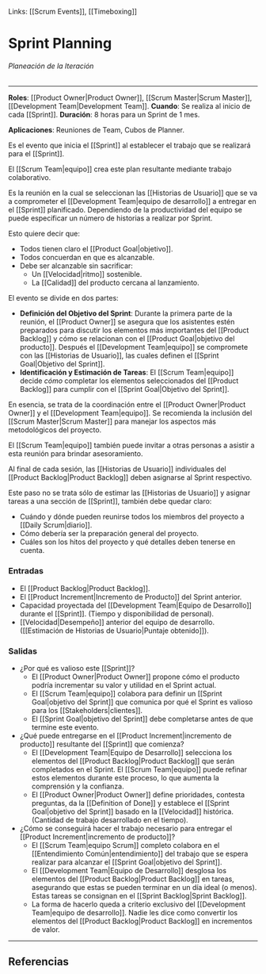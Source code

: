 Links: [[Scrum Events]], [[Timeboxing]]

# Sprint Planning
###### Planeación de la Iteración
---

**Roles**: [[Product Owner|Product Owner]], [[Scrum Master|Scrum Master]], [[Development Team|Development Team]].
**Cuando**: Se realiza al inicio de cada [[Sprint]].
**Duración**: 8 horas para un Sprint de 1 mes.

**Aplicaciones**: Reuniones de Team, Cubos de Planner.

Es el evento que inicia el [[Sprint]] al establecer el trabajo que se realizará para el [[Sprint]].

El [[Scrum Team|equipo]] crea este plan resultante mediante trabajo colaborativo.

Es la reunión en la cual se seleccionan las [[Historias de Usuario]] que se va a comprometer el [[Development Team|equipo de desarrollo]] a entregar en el [[Sprint]] planificado. Dependiendo de la productividad del equipo se puede especificar un número de historias a realizar por Sprint.

Esto quiere decir que:
- Todos tienen claro el [[Product Goal|objetivo]].
- Todos concuerdan en que es alcanzable.
- Debe ser alcanzable sin sacrificar:
	- Un [[Velocidad|ritmo]] sostenible.
	- La [[Calidad]] del producto cercana al lanzamiento.

El evento se divide en dos partes:
- **Definición del Objetivo del Sprint**: Durante la primera parte de la reunión, el [[Product Owner]] se asegura que los asistentes estén preparados para discutir los elementos más importantes del [[Product Backlog]] y cómo se relacionan con el [[Product Goal|objetivo del producto]]. Después el [[Development Team|equipo]] se compromete con las [[Historias de Usuario]], las cuales definen el [[Sprint Goal|Objetivo del Sprint]].
- **Identificación y Estimación de Tareas**: El [[Scrum Team|equipo]] decide *cómo* completar los elementos seleccionados del [[Product Backlog]] para cumplir con el [[Sprint Goal|Objetivo del Sprint]].

En esencia, se trata de la coordinación entre el [[Product Owner|Product Owner]] y el [[Development Team|equipo]]. Se recomienda la inclusión del [[Scrum Master|Scrum Master]] para manejar los aspectos más metodológicos del proyecto.

El [[Scrum Team|equipo]] también puede invitar a otras personas a asistir a esta reunión para brindar asesoramiento.

Al final de cada sesión, las [[Historias de Usuario]] individuales del [[Product Backlog|Product Backlog]] deben asignarse al Sprint respectivo.

Este paso no se trata sólo de estimar las [[Historias de Usuario]] y asignar tareas a una sección de [[Sprint]], también debe quedar claro:
- Cuándo y dónde pueden reunirse todos los miembros del proyecto a [[Daily Scrum|diario]].
- Cómo debería ser la preparación general del proyecto.
- Cuáles son los hitos del proyecto y qué detalles deben tenerse en cuenta.

### Entradas
- El [[Product Backlog|Product Backlog]].
- El [[Product Increment|Incremento de Producto]] del Sprint anterior.
- Capacidad proyectada del [[Development Team|Equipo de Desarrollo]] durante el [[Sprint]]. (Tiempo y disponibilidad de personal).
- [[Velocidad|Desempeño]] anterior del equipo de desarrollo. ([[Estimación de Historias de Usuario|Puntaje obtenido]]).

### Salidas
- ¿Por qué es valioso este [[Sprint]]?
	- El [[Product Owner|Product Owner]] propone cómo el producto podría incrementar su valor y utilidad en el Sprint actual.
	- El [[Scrum Team|equipo]] colabora para definir un [[Sprint Goal|objetivo del Sprint]] que comunica por qué el Sprint es valioso para los [[Stakeholders|clientes]].
	- El [[Sprint Goal|objetivo del Sprint]] debe completarse antes de que termine este evento.
- ¿Qué puede entregarse en el [[Product Increment|incremento de producto]] resultante del [[Sprint]] que comienza?
	- El [[Development Team|Equipo de Desarrollo]] selecciona los elementos del [[Product Backlog|Product Backlog]] que serán completados en el Sprint. El [[Scrum Team|equipo]] puede refinar estos elementos durante este proceso, lo que aumenta la comprensión y la confianza.
	- El [[Product Owner|Product Owner]] define prioridades, contesta preguntas, da la [[Definition of Done]] y establece el [[Sprint Goal|objetivo del Sprint]] basado en la [[Velocidad]] histórica. (Cantidad de trabajo desarrollado en el tiempo).
- ¿Cómo se conseguirá hacer el trabajo necesario para entregar el [[Product Increment|incremento de producto]]?
	- El [[Scrum Team|equipo Scrum]] completo colabora en el [[Entendimiento Común|entendimiento]] del trabajo que se espera realizar para alcanzar el [[Sprint Goal|objetivo del Sprint]].
	- El [[Development Team|Equipo de Desarrollo]] desglosa los elementos del [[Product Backlog|Product Backlog]] en tareas, asegurando que estas se pueden terminar en un día ideal (o menos). Estas tareas se consignan en el [[Sprint Backlog|Sprint Backlog]].
	- La forma de hacerlo queda a criterio exclusivo del [[Development Team|equipo de desarrollo]]. Nadie les dice como convertir los elementos del [[Product Backlog|Product Backlog]] en incrementos de valor.

---

## Referencias